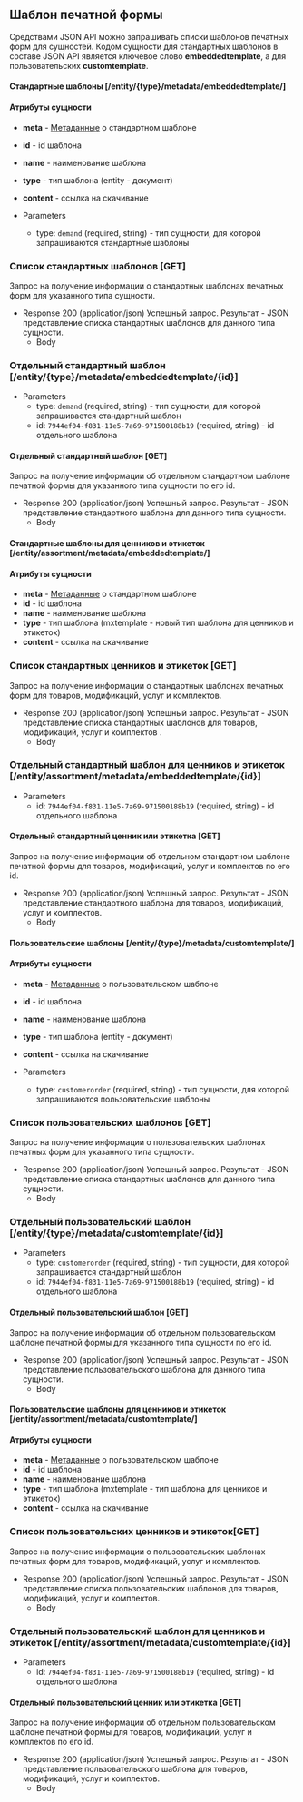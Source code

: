 ## Шаблон печатной формы
Средствами JSON API можно запрашивать списки шаблонов печатных форм для сущностей. Кодом сущности для стандартных шаблонов в составе JSON API является ключевое слово **embeddedtemplate**, а для пользовательских **customtemplate**.

#### Стандартные шаблоны [/entity/{type}/metadata/embeddedtemplate/]
#### Атрибуты сущности
+ **meta** - [Метаданные](/api/remap/1.2/doc/index.html#header-метаданные) о стандартном шаблоне
+ **id** - id шаблона
+ **name** - наименование шаблона
+ **type** - тип шаблона (entity - документ)
+ **content** - ссылка на скачивание

+ Parameters
  + type: `demand` (required, string) - тип сущности, для которой запрашиваются стандартные шаблоны

### Список стандартных шаблонов [GET]
Запрос на получение информации о стандартных шаблонах печатных форм для указанного типа сущности.
+ Response 200 (application/json)
Успешный запрос. Результат - JSON представление списка стандартных шаблонов для данного типа сущности.
  + Body
        <!-- include(body/template/embeddedtemplate.json) -->


### Отдельный стандартный шаблон [/entity/{type}/metadata/embeddedtemplate/{id}]
+ Parameters
  + type: `demand` (required, string) - тип сущности, для которой запрашивается стандартный шаблон
  + id: `7944ef04-f831-11e5-7a69-971500188b19` (required, string) - id отдельного шаблона

#### Отдельный стандартный шаблон [GET]
Запрос на получение информации об отдельном стандартном шаблоне печатной формы для указанного типа сущности по его id.
+ Response 200 (application/json)
Успешный запрос. Результат - JSON представление стандартного шаблона для данного типа сущности.
  + Body
        <!-- include(body/template/embeddedtemplate_id.json) -->

#### Стандартные шаблоны для ценников и этикеток [/entity/assortment/metadata/embeddedtemplate/]
#### Атрибуты сущности
+ **meta** - [Метаданные](/api/remap/1.2/doc/index.html#header-метаданные) о стандартном шаблоне
+ **id** - id шаблона
+ **name** - наименование шаблона
+ **type** - тип шаблона (mxtemplate - новый тип шаблона для ценников и этикеток)
+ **content** - ссылка на скачивание

### Список стандартных ценников и этикеток [GET]
Запрос на получение информации о стандартных шаблонах печатных форм для товаров, модификаций, услуг и комплектов.
+ Response 200 (application/json)
Успешный запрос. Результат - JSON представление списка стандартных шаблонов для товаров, модификаций, услуг и комплектов .
  + Body
        <!-- include(body/assortment/metadata/embeddedtemplate.json) -->

### Отдельный стандартный шаблон для ценников и этикеток [/entity/assortment/metadata/embeddedtemplate/{id}]
+ Parameters
  + id: `7944ef04-f831-11e5-7a69-971500188b19` (required, string) - id отдельного шаблона

#### Отдельный стандартный ценник или этикетка [GET]
Запрос на получение информации об отдельном стандартном шаблоне печатной формы для товаров, модификаций, услуг и комплектов по его id.
+ Response 200 (application/json)
Успешный запрос. Результат - JSON представление стандартного шаблона для товаров, модификаций, услуг и комплектов.
  + Body
        <!-- include(body/assortment/metadata/embeddedtemplate_id.json) -->


#### Пользовательские шаблоны [/entity/{type}/metadata/customtemplate/]
#### Атрибуты сущности
+ **meta** - [Метаданные](/api/remap/1.2/doc/index.html#header-метаданные) о пользовательском шаблоне
+ **id** - id шаблона
+ **name** - наименование шаблона
+ **type** - тип шаблона (entity - документ)
+ **content** - ссылка на скачивание

+ Parameters
  + type: `customerorder` (required, string) - тип сущности, для которой запрашиваются пользовательские шаблоны

### Список пользовательских шаблонов [GET]
Запрос на получение информации о пользовательских шаблонах печатных форм для указанного типа сущности.
+ Response 200 (application/json)
Успешный запрос. Результат - JSON представление списка стандартных шаблонов для данного типа сущности.
  + Body
        <!-- include(body/template/customtemplate.json) -->


### Отдельный пользовательский шаблон [/entity/{type}/metadata/customtemplate/{id}]
+ Parameters
  + type: `customerorder` (required, string) - тип сущности, для которой запрашивается стандартный шаблон
  + id: `7944ef04-f831-11e5-7a69-971500188b19` (required, string) - id отдельного шаблона

#### Отдельный пользовательский шаблон [GET]
Запрос на получение информации об отдельном пользовательском шаблоне печатной формы для указанного типа сущности по его id.
+ Response 200 (application/json)
Успешный запрос. Результат - JSON представление пользовательского шаблона для данного типа сущности.
  + Body
        <!-- include(body/template/customtemplate_id.json) -->

#### Пользовательские шаблоны для ценников и этикеток [/entity/assortment/metadata/customtemplate/]
#### Атрибуты сущности
+ **meta** - [Метаданные](/api/remap/1.2/doc/index.html#header-метаданные) о пользовательском шаблоне
+ **id** - id шаблона
+ **name** - наименование шаблона
+ **type** - тип шаблона (mxtemplate - тип шаблона для ценников и этикеток)
+ **content** - ссылка на скачивание

### Список пользовательских ценников и этикеток[GET]
Запрос на получение информации о пользовательских шаблонах печатных форм для товаров, модификаций, услуг и комплектов.
+ Response 200 (application/json)
Успешный запрос. Результат - JSON представление списка пользовательских шаблонов для товаров, модификаций, услуг и комплектов.
  + Body
        <!-- include(body/assortment/metadata/embeddedtemplate.json) -->

### Отдельный пользовательский шаблон для ценников и этикеток [/entity/assortment/metadata/customtemplate/{id}]
+ Parameters
  + id: `7944ef04-f831-11e5-7a69-971500188b19` (required, string) - id отдельного шаблона

#### Отдельный пользовательский ценник или этикетка [GET]
Запрос на получение информации об отдельном пользовательском шаблоне печатной формы для товаров, модификаций, услуг и комплектов по его id.
+ Response 200 (application/json)
Успешный запрос. Результат - JSON представление пользовательского шаблона для товаров, модификаций, услуг и комплектов.
  + Body
        <!-- include(body/assortment/metadata/customtemplate_id.json) -->
